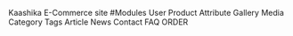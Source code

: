 Kaashika E-Commerce site
#Modules
  User
  Product
    Attribute
    Gallery
  Media
  Category
  Tags
  Article
  News
  Contact
  FAQ
  ORDER
